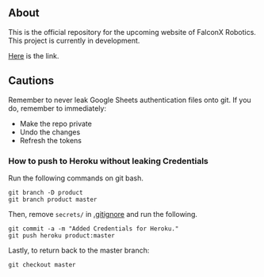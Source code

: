 ## About

This is the official repository for the upcoming website of FalconX Robotics. This project is currently in development.

[Here](https://falconxrobotics.herokuapp.com/) is the link.

## Cautions
Remember to never leak Google Sheets authentication files onto git.
If you do, remember to immediately:
- Make the repo private
- Undo the changes
- Refresh the tokens

### How to push to Heroku without leaking Credentials
Run the following commands on git bash.
```
git branch -D product
git branch product master
```
Then, remove `secrets/` in [.gitignore](.gitignore) and run the following.
```
git commit -a -m "Added Credentials for Heroku."
git push heroku product:master
```
Lastly, to return back to the master branch:
```
git checkout master
```